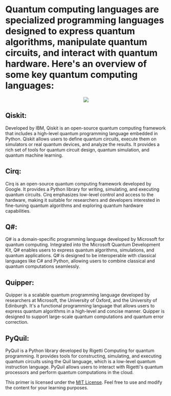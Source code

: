 # Quantum computing languages are specialized programming languages designed to express quantum algorithms, manipulate quantum circuits, and interact with quantum hardware. Here's an overview of some key quantum computing languages:

<div id="header" align="center">
  <img src="https://media.giphy.com/media/v1.Y2lkPTc5MGI3NjExc29sbXhzejJrMWlibDJta284dTloaHUwZnZrNmVkcXg0amJ1MXIzZiZlcD12MV9pbnRlcm5hbF9naWZfYnlfaWQmY3Q9Zw/YiXlMXwRY7brPzk1gU/giphy.gif"/>
</div>

## Qiskit:
Developed by IBM, Qiskit is an open-source quantum computing framework that includes a high-level quantum programming language embedded in Python.
Qiskit allows users to define quantum circuits, execute them on simulators or real quantum devices, and analyze the results.
It provides a rich set of tools for quantum circuit design, quantum simulation, and quantum machine learning.

## Cirq:
Cirq is an open-source quantum computing framework developed by Google.
It provides a Python library for writing, simulating, and executing quantum circuits.
Cirq emphasizes low-level control and access to the hardware, making it suitable for researchers and developers interested in fine-tuning quantum algorithms and exploring quantum hardware capabilities.

## Q#:
Q# is a domain-specific programming language developed by Microsoft for quantum computing.
Integrated into the Microsoft Quantum Development Kit, Q# enables users to express quantum algorithms, simulations, and quantum applications.
Q# is designed to be interoperable with classical languages like C# and Python, allowing users to combine classical and quantum computations seamlessly.

## Quipper:
Quipper is a scalable quantum programming language developed by researchers at Microsoft, the University of Oxford, and the University of Edinburgh.
It's a functional programming language that allows users to express quantum algorithms in a high-level and concise manner.
Quipper is designed to support large-scale quantum computations and quantum error correction.

## PyQuil:
PyQuil is a Python library developed by Rigetti Computing for quantum programming.
It provides tools for constructing, simulating, and executing quantum circuits using the Quil language, which is a low-level quantum instruction language.
PyQuil allows users to interact with Rigetti's quantum processors and perform quantum computations in the cloud.

This primer is licensed under the [MIT License](LICENSE.md). Feel free to use and modify the content for your learning purposes.

